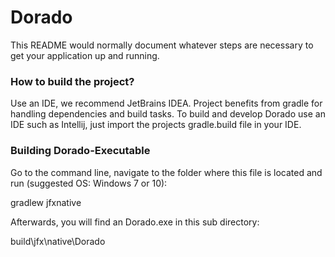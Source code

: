 # Dorado #

This README would normally document whatever steps are necessary to get your application up and running.

### How to build the project? ###

Use an IDE, we recommend JetBrains IDEA. Project benefits from gradle for handling dependencies and build tasks.
To build and develop Dorado use an IDE such as Intellij, just import the projects gradle.build file in your IDE.

### Building Dorado-Executable
Go to the command line, navigate to the folder where this file is located and run (suggested OS: Windows 7 or 10):

gradlew jfxnative

Afterwards, you will find an Dorado.exe in this sub directory:

build\jfx\native\Dorado
